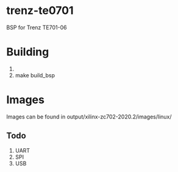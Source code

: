# trenz-te0701
BSP for Trenz TE701-06

# Building
1. <Load xylinx tarballs for Peta linux and BSP>
2. make build_bsp

# Images
Images can be found in output/xilinx-zc702-2020.2/images/linux/

## Todo
1. UART
2. SPI
3. USB

